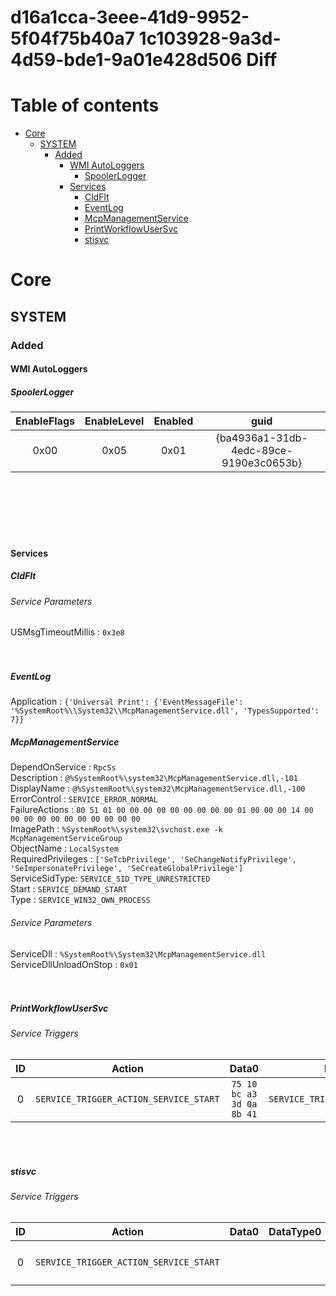 
d16a1cca-3eee-41d9-9952-5f04f75b40a7 1c103928-9a3d-4d59-bde1-9a01e428d506 Diff
==============================================================================

Table of contents
=================

* [Core](#core)
	* [SYSTEM](#system)
		* [Added](#added)
			* [WMI AutoLoggers](#wmi-autologgers)
				* [SpoolerLogger](#spoolerlogger)
			* [Services](#services)
				* [CldFlt](#cldflt)
				* [EventLog](#eventlog)
				* [McpManagementService](#mcpmanagementservice)
				* [PrintWorkflowUserSvc](#printworkflowusersvc)
				* [stisvc](#stisvc)

# Core

## SYSTEM

### Added

#### WMI AutoLoggers

##### SpoolerLogger

|EnableFlags|EnableLevel|Enabled|guid|
| :---: | :---: | :---: | :---: |
|0x00|0x05|0x01|{ba4936a1-31db-4edc-89ce-9190e3c0653b}|
  
<br></br>  
<br></br>
#### Services

##### CldFlt



###### Service Parameters
  
USMsgTimeoutMillis : `0x3e8`  
<br></br>
##### EventLog
  
Application : `{'Universal Print': {'EventMessageFile': '%SystemRoot%\\System32\\McpManagementService.dll', 'TypesSupported': 7}}`
##### McpManagementService
  
DependOnService : `RpcSs`  
Description : `@%SystemRoot%\system32\McpManagementService.dll,-101`  
DisplayName : `@%SystemRoot%\system32\McpManagementService.dll,-100`  
ErrorControl : `SERVICE_ERROR_NORMAL`  
FailureActions : `80 51 01 00 00 00 00 00 00 00 00 00 01 00 00 00 14 00 00 00 00 00 00 00 00 00 00 00`  
ImagePath : `%SystemRoot%\system32\svchost.exe -k McpManagementServiceGroup`  
ObjectName : `LocalSystem`  
RequiredPrivileges : `['SeTcbPrivilege', 'SeChangeNotifyPrivilege', 'SeImpersonatePrivilege', 'SeCreateGlobalPrivilege']`  
ServiceSidType: `SERVICE_SID_TYPE_UNRESTRICTED`  
Start : `SERVICE_DEMAND_START`  
Type : `SERVICE_WIN32_OWN_PROCESS`


###### Service Parameters
  
ServiceDll : `%SystemRoot%\System32\McpManagementService.dll`  
ServiceDllUnloadOnStop : `0x01`  
<br></br>
##### PrintWorkflowUserSvc



###### Service Triggers

|ID|Action|Data0|DataType0|GUID|Type|
| :---: | :---: | :---: | :---: | :---: | :---: |
|0|`SERVICE_TRIGGER_ACTION_SERVICE_START`|`75 10 bc a3 3d 0a 8b 41`|`SERVICE_TRIGGER_DATA_TYPE_BINARY`|`16287a2d-5e0c-fc45-9ce7-570e5ecde9c9`|`SERVICE_TRIGGER_TYPE_CUSTOM_SYSTEM_STATE_CHANGE`|
  
<br></br>
##### stisvc



###### Service Triggers

|ID|Action|Data0|DataType0|GUID|Type|
| :---: | :---: | :---: | :---: | :---: | :---: |
|0|`SERVICE_TRIGGER_ACTION_SERVICE_START`|||`c61fdd6b-0f81-d011-bec7-08002be2092f`|`SERVICE_TRIGGER_TYPE_DEVICE_INTERFACE_ARRIVAL`|
  
<br></br>  
<br></br>